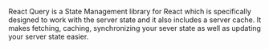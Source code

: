 
React Query is a State Management library for React which is specifically designed to work with the server state and it also includes a server cache. It makes fetching, caching, synchronizing your sever state as well as updating your server state easier.
